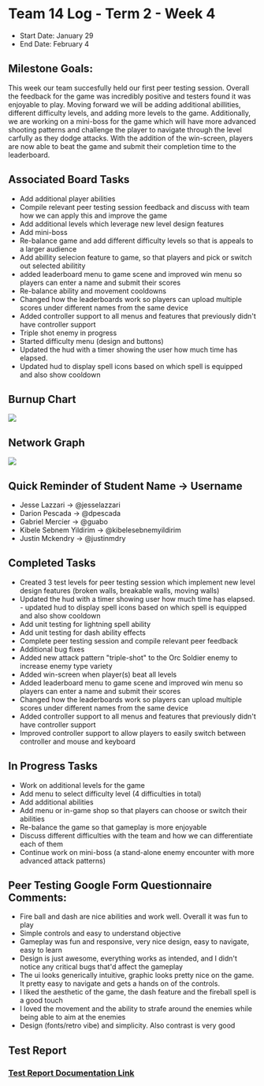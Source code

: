 # Team 14 Log - Term 2 - Week 4
- Start Date: January 29
- End Date: February 4

## Milestone Goals:
This week our team succesfully held our first peer testing session. Overall the feedback for the game was incredibly positive and testers found it was enjoyable to play. Moving forward we will be adding additional abillities, different difficulty levels, and adding more levels to the game. Additionally, we are working on a mini-boss for the game which will have more advanced shooting patterns and challenge the player to navigate through the level carfully as they dodge attacks. With the addition of the win-screen, players are now able to beat the game and submit their completion time to the leaderboard.

## Associated Board Tasks
- Add additional player abilities
- Compile relevant peer testing session feedback and discuss with team how we can apply this and improve the game
- Add additional levels which leverage new level design features
- Add mini-boss
- Re-balance game and add different difficulty levels so that is appeals to a larger audience
- Add abillity selecion feature to game, so that players and pick or switch out selected abilitity
- added leaderboard menu to game scene and improved win menu so players can enter a name and submit their scores
- Re-balance ability and movement cooldowns
- Changed how the leaderboards work so players can upload multiple scores under different names from the same device
- Added controller support to all menus and features that previously didn't have controller support
- Triple shot enemy in progress
- Started difficulty menu (design and buttons)
- Updated the hud with a timer showing the user how much time has elapsed.
- Updated hud to display spell icons based on which spell is equipped and also show cooldown

## Burnup Chart
![](screenshots/week4t2_burnup_chart.PNG)

## Network Graph
![](screenshots/networkgraph_t2_week4.png)

## Quick Reminder of Student Name → Username
- Jesse Lazzari → @jesselazzari
- Darion Pescada → @dpescada
- Gabriel Mercier → @guabo
- Kibele Sebnem Yildirim → @kibelesebnemyildirim
- Justin Mckendry → @justinmdry

## Completed Tasks
- Created 3 test levels for peer testing session which implement new level design features (broken walls, breakable walls, moving walls)
- Updated the hud with a timer showing user how much time has elapsed. - updated hud to display spell icons based on which spell is equipped and also show cooldown
- Add unit testing for lightning spell ability
- Add unit testing for dash ability effects
- Complete peer testing session and compile relevant peer feedback
- Additional bug fixes
- Added new attack pattern "triple-shot" to the Orc Soldier enemy to increase enemy type variety
- Added win-screen when player(s) beat all levels
- Added leaderboard menu to game scene and improved win menu so players can enter a name and submit their scores
- Changed how the leaderboards work so players can upload multiple scores under different names from the same device
- Added controller support to all menus and features that previously didn't have controller support
- Improved controller support to allow players to easily switch between controller and mouse and keyboard

## In Progress Tasks
- Work on additional levels for the game
- Add menu to select difficulty level (4 difficulties in total)
- Add additional abilities
- Add menu or in-game shop so that players can choose or switch their abilities
- Re-balance the game so that gameplay is more enjoyable
- Discuss different difficulties with the team and how we can differentiate each of them
- Continue work on mini-boss (a stand-alone enemy encounter with more advanced attack patterns)

## Peer Testing Google Form Questionnaire Comments:
- Fire ball and dash are nice abilities and work well. Overall it was fun to play
- Simple controls and easy to understand objective
- Gameplay was fun and responsive, very nice design, easy to navigate, easy to learn
- Design is just awesome, everything works as intended, and I didn't notice any critical bugs that'd affect the gameplay
- The ui looks generically intuitive, graphic looks pretty nice on the game. It pretty easy to navigate and gets a hands on of the controls.
- I liked the aesthetic of the game, the dash feature and the fireball spell is a good touch
- I loved the movement and the ability to strafe around the enemies while being able to aim at the enemies
- Design (fonts/retro vibe) and simplicity. Also contrast is very good

## Test Report 
### [Test Report Documentation Link](../../tests/Test_log.md)
